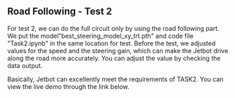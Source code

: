 ## Road Following - Test 2 

For test 2, we can do the full circuit only by using the road following part.
We put the model"best_steering_model_xy_trt.pth" and code file "Task2.ipynb" in the same location for test.
Before the test, we adjusted values for the speed and the steering gain, which can make the Jetbot drive along the road more accurately. You can adjust the value by checking the data output.

Basically, Jetbot can excellently meet the requirements of TASK2. You can view the live demo through the link below.

      
